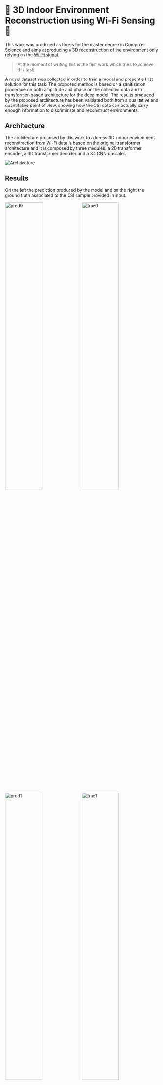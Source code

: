 # 🧊 3D Indoor Environment Reconstruction using Wi-Fi Sensing 📡

This work was produced as thesis for the master degree in Computer Science and aims at producing a 3D reconstruction of the environment only relying on the [Wi-Fi signal](https://en.wikipedia.org/wiki/WiFi_Sensing).

> At the moment of writing this is the first work which tries to achieve this task.

A novel dataset was collected in order to train a model and present a first solution for this task. The proposed method is based on a sanitization procedure on both amplitude and phase on the collected data and a transformer-based architecture for the deep model. The results produced by the proposed architecture has been validated both from a qualitative and quantitative point of view, showing how the CSI data can actually carry enough information to discriminate and reconstruct environments.

## Architecture
The architecture proposed by this work to address 3D indoor environment reconstruction from Wi-Fi data is based on the original transformer architecture and it is composed by three modules: a 2D transformer encoder, a 3D transformer decoder and a 3D CNN upscaler.

![Architecture](https://user-images.githubusercontent.com/58000595/222985955-c786013b-8167-43bf-9f50-65d398d96574.png)

## Results
On the left the prediction produced by the model and on the right the ground truth associated to the CSI sample provided in input.

<img src="https://user-images.githubusercontent.com/58000595/222986049-12ad8b76-eaac-4065-8a5d-d2c916972ad9.png" alt="pred0" width="49%"></img>
<img src="https://user-images.githubusercontent.com/58000595/222986064-28ae85c6-2fbf-4657-9614-895baa4b9a7b.png" alt="true0" width="49%"></img>

<img src="https://user-images.githubusercontent.com/58000595/222986055-3be2f729-4863-43cd-85cc-dfeeb740960d.png" alt="pred1" width="49%"></img>
<img src="https://user-images.githubusercontent.com/58000595/222986066-fc2a9177-6d5c-409e-b77c-61d96bdc9e96.png" alt="true1" width="49%"></img>

In the following table, the results of the best model on train, validate and test set are reported.

| Set | Dice | Binary Cross-Entropy | Intersection over Union |
|:---:|:---:|:---:|:---:|
| Train | 0.500 | 0.002 | 0.996 |
| Validate | 0.514 | 0.023 | 0.958 |
| Test | 0.509 | 0.012 | 0.971 |

## Content

The thesis produced for this task is available in [`thesis.pdf`](thesis/thesis.pdf).

Regarding the code, in the `code` folder is available the file used to collect the data [`run_test.py`](code/run_test.py).

Moreover, in the python folder you can find the following content:
- the folder `dataset` contains the whole dataset used with both CSI data as input and 3D models as output;
- the folder `models` contains all the different models tested during the thesis;
- the folder `visualizer` contains the implementation of the Three.js visualizer used for the interactive visualization of the 3D models in a Jupyter notebook;
- the notebook `Tesi_Magistrale.ipynb` contains the training pipeline used in order to perform the experiments;
- the file `dataset.py`contains the necessary code to download and load the dataset;
- the file `plot.py` is used to produce several plots of the CSI;
- the file `preprocessing.py`contains the code to preprocess the CSI data;
- the file `utils.py` contains all the utility code.

Check the [Pytorch documentation](https://pytorch.org/get-started/locally/) in order to train the models with CUDA locally.

## Author

<a href="https://github.com/dotmat3" target="_blank">
  <img src="https://img.shields.io/badge/Profile-Matteo%20Orsini-green?style=for-the-badge&logo=github&labelColor=blue&color=white">
</a>

## Technologies

In this project the following technologies were used:
- PyTorch for the implementation of the models
- PyTorchLightning for the training pipeline
- Weights and Biases for the tracking of the experiments
- Three.js for the interactive visualizer of the 3D models
